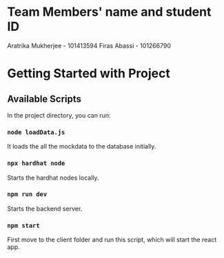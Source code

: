 # Team Members' name and student ID

Aratrika Mukherjee - 101413594
Firas Abassi - 101266790

# Getting Started with Project

## Available Scripts

In the project directory, you can run:

### `node loadData.js`

It loads the all the mockdata to the database initially.

### `npx hardhat node`

Starts the hardhat nodes locally.

### `npm run dev`

Starts the backend server.

### `npm start`

First move to the client folder and run this script, which will start the react app.